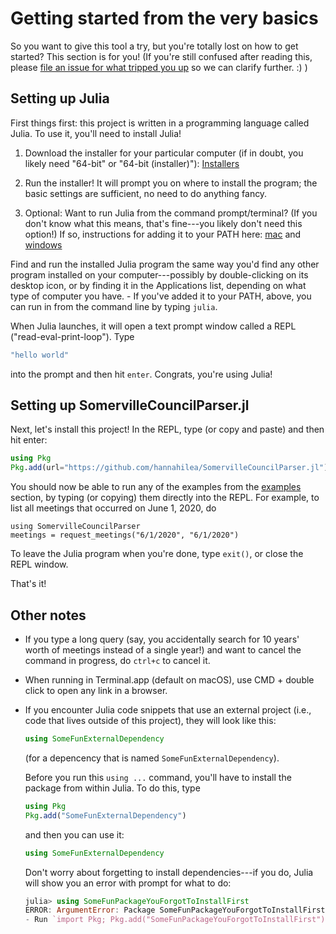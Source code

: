 # Getting started from the very basics
So you want to give this tool a try, but you're totally lost on how to get started? This section is for you! (If you're still confused after reading this, please [file an issue for what tripped you up](https://github.com/hannahilea/SomervilleCouncilParser.jl/issues/new/choose) so we can clarify further. :) )

## Setting up Julia
First things first: this project is written in a programming language called Julia. To use it, you'll need to install Julia!

1. Download the installer for your particular computer (if in doubt, you likely need "64-bit" or "64-bit (installer)"): [Installers](https://julialang.org/downloads/#current_stable_release)

2. Run the installer! It will prompt you on where to install the program; the basic settings are sufficient, no need to do anything fancy.

3. Optional: Want to run Julia from the command prompt/terminal? (If you don't know what this means, that's fine---you likely don't need this option!) If so, instructions for adding it to your PATH here: [mac](https://julialang.org/downloads/platform/#optional_add_julia_to_path) and [windows](https://julialang.org/downloads/platform/#adding_julia_to_path_on_windows_10)

Find and run the installed Julia program the same way you'd find any other program installed on your computer---possibly by double-clicking on its desktop icon, or by finding it in the Applications list, depending on what type of computer you have.
    - If you've added it to your PATH, above, you can run in from the command line by typing `julia`.

When Julia launches, it will open a text prompt window called a REPL ("read-eval-print-loop"). Type
```julia
"hello world"
```
into the prompt and then hit `enter`. Congrats, you're using Julia!

## Setting up SomervilleCouncilParser.jl
Next, let's install this project! In the REPL, type (or copy and paste) and then hit enter:
```julia
using Pkg
Pkg.add(url="https://github.com/hannahilea/SomervilleCouncilParser.jl")
```

You should now be able to run any of the examples from the [examples](../src/examples.md) section, by typing (or copying) them directly into the REPL. For example, to list all meetings that occurred on June 1, 2020, do
```@example
using SomervilleCouncilParser
meetings = request_meetings("6/1/2020", "6/1/2020")
```

To leave the Julia program when you're done, type `exit()`, or close the REPL window.

That's it!

## Other notes
- If you type a long query (say, you accidentally search for 10 years' worth of meetings instead of a single year!) and want to cancel the command in progress, do `ctrl+c` to cancel it.

- When running in Terminal.app (default on macOS), use CMD + double click to open any link in a browser.

- If you encounter Julia code snippets that use an external project (i.e., code that lives outside of this project), they will look like this:

    ```julia
    using SomeFunExternalDependency
    ```

    (for a depencency that is named `SomeFunExternalDependency`).

    Before you run this `using ...` command, you'll have to install the package from within Julia. To do this, type

    ```julia
    using Pkg
    Pkg.add("SomeFunExternalDependency")
    ```

    and then you can use it:

    ```julia
    using SomeFunExternalDependency
    ```

    Don't worry about forgetting to install dependencies---if you do, Julia will show you an error with prompt for what to do:

    ```julia
    julia> using SomeFunPackageYouForgotToInstallFirst
    ERROR: ArgumentError: Package SomeFunPackageYouForgotToInstallFirst not found in current path:
    - Run `import Pkg; Pkg.add("SomeFunPackageYouForgotToInstallFirst")` to install the SomeFunPackageYouForgotToInstallFirst package.
    ```
